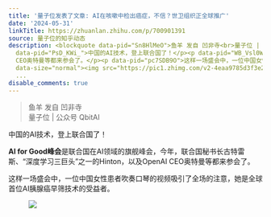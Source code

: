 ```yaml
---
title: '量子位发表了文章: AI在咳嗽中检出癌症，不信？世卫组织正全球推广'
date: '2024-05-31'
linkTitle: https://zhuanlan.zhihu.com/p/700901391
source: 量子位的知乎动态
description: <blockquote data-pid="Sn8HlMeO">鱼羊 发自 凹非寺<br>量子位 | 公众号 QbitAI</blockquote><p
  data-pid="PsD_KWi_">中国的AI技术，登上联合国了！</p><p data-pid="WB_Vsl0W"><b>AI for Good峰会</b>是联合国在AI领域的旗舰峰会，今年，联合国秘书长古特雷斯、“深度学习三巨头”之一的Hinton，以及OpenAI
  CEO奥特曼等都来参会了。</p><p data-pid="pc7SDB9O">这样一场盛会中，一位中国女性患者吹奏口琴的视频吸引了全场的注意，她是全球首位AI胰腺癌早筛技术的受益者。</p><figure
  data-size="normal"><img src="https://pic1.zhimg.com/v2-4eaa9785d3f3e2633075f66440b7d268.jpg"
  ...
disable_comments: true
---
```

<blockquote data-pid="Sn8HlMeO">鱼羊 发自 凹非寺<br>量子位 | 公众号 QbitAI</blockquote><p data-pid="PsD_KWi_">中国的AI技术，登上联合国了！</p><p data-pid="WB_Vsl0W"><b>AI for Good峰会</b>是联合国在AI领域的旗舰峰会，今年，联合国秘书长古特雷斯、“深度学习三巨头”之一的Hinton，以及OpenAI CEO奥特曼等都来参会了。</p><p data-pid="pc7SDB9O">这样一场盛会中，一位中国女性患者吹奏口琴的视频吸引了全场的注意，她是全球首位AI胰腺癌早筛技术的受益者。</p><figure data-size="normal"><img src="https://pic1.zhimg.com/v2-4eaa9785d3f3e2633075f66440b7d268.jpg" ...